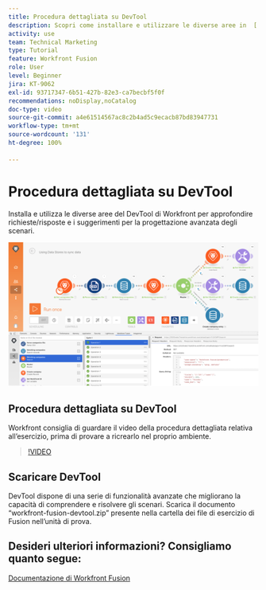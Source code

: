 ```yaml
---
title: Procedura dettagliata su DevTool
description: Scopri come installare e utilizzare le diverse aree in  [!DNL Adobe Workfront Fusion Dev Tool]  per approfondire i suggerimenti sulla progettazione avanzata degli scenari.
activity: use
team: Technical Marketing
type: Tutorial
feature: Workfront Fusion
role: User
level: Beginner
jira: KT-9062
exl-id: 93717347-6b51-427b-82e3-ca7becbf5f0f
recommendations: noDisplay,noCatalog
doc-type: video
source-git-commit: a4e61514567ac8c2b4ad5c9ecacb87bd83947731
workflow-type: tm+mt
source-wordcount: '131'
ht-degree: 100%

---
```


# Procedura dettagliata su DevTool

Installa e utilizza le diverse aree del DevTool di Workfront per approfondire richieste/risposte e i suggerimenti per la progettazione avanzata degli scenari.

![Immagine di uno scenario Fusion e di DevTool](assets/troubleshooting-and-error-handling-1.png)

## Procedura dettagliata su DevTool

Workfront consiglia di guardare il video della procedura dettagliata relativa all’esercizio, prima di provare a ricrearlo nel proprio ambiente.

>[!VIDEO](https://video.tv.adobe.com/v/335303/?quality=12&learn=on)


## Scaricare DevTool

DevTool dispone di una serie di funzionalità avanzate che migliorano la capacità di comprendere e risolvere gli scenari. Scarica il documento “workfront-fusion-devtool.zip” presente nella cartella dei file di esercizio di Fusion nell’unità di prova.



## Desideri ulteriori informazioni? Consigliamo quanto segue:

[Documentazione di Workfront Fusion](https://experienceleague.adobe.com/docs/workfront/using/adobe-workfront-fusion/workfront-fusion-2.html?lang=it)
